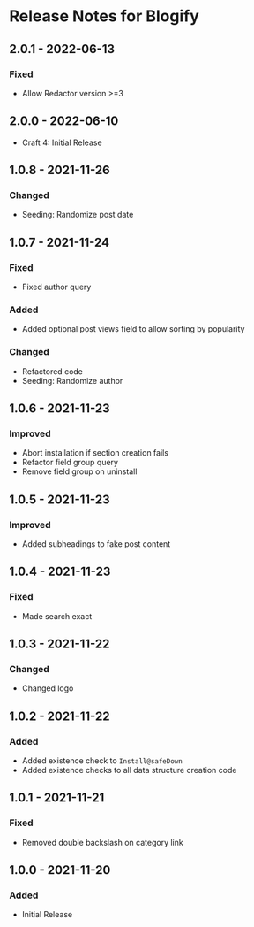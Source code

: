 # Release Notes for Blogify

## 2.0.1 - 2022-06-13
### Fixed
- Allow Redactor version >=3

## 2.0.0 - 2022-06-10
- Craft 4: Initial Release

## 1.0.8 - 2021-11-26
### Changed
- Seeding: Randomize post date

## 1.0.7 - 2021-11-24
### Fixed 
- Fixed author query

### Added
- Added optional post views field to allow sorting by popularity

### Changed
- Refactored code
- Seeding: Randomize author

## 1.0.6 - 2021-11-23
### Improved
- Abort installation if section creation fails 
- Refactor field group query
- Remove field group on uninstall

## 1.0.5 - 2021-11-23
### Improved
- Added subheadings to fake post content

## 1.0.4 - 2021-11-23
### Fixed
- Made search exact

## 1.0.3 - 2021-11-22
### Changed
- Changed logo

## 1.0.2 - 2021-11-22
### Added
- Added existence check to `Install@safeDown`
- Added existence checks to all data structure creation code

## 1.0.1 - 2021-11-21
### Fixed
- Removed double backslash on category link 

## 1.0.0 - 2021-11-20
### Added
- Initial Release